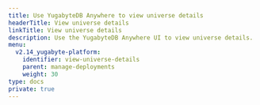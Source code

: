 ```yaml
---
title: Use YugabyteDB Anywhere to view universe details
headerTitle: View universe details
linkTitle: View universe details
description: Use the YugabyteDB Anywhere UI to view universe details.
menu:
  v2.14_yugabyte-platform:
    identifier: view-universe-details
    parent: manage-deployments
    weight: 30
type: docs
private: true
---
```

